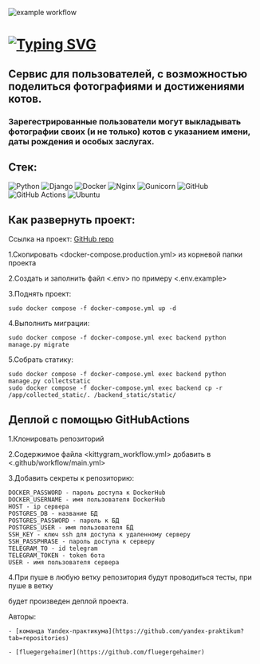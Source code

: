 ![example workflow](https://github.com/github/docs/actions/workflows/main.yml/badge.svg)


# [![Typing SVG](https://readme-typing-svg.herokuapp.com?color=%2336BCF7&lines=KITTYGRAM)](https://git.io/typing-svg)

## Сервис для пользователей, с возможностью поделиться фотографиями и достижениями котов.
### Зарегестрированные пользователи могут выкладывать фотографии своих (и не только) котов с указанием имени, даты рождения и особых заслугах.

## Стек:

![Python](https://img.shields.io/badge/python-3670A0?style=for-the-badge&logo=python&logoColor=ffdd54)
![Django](https://img.shields.io/badge/django-%23092E20.svg?style=for-the-badge&logo=django&logoColor=white)
![Docker](https://img.shields.io/badge/docker-%230db7ed.svg?style=for-the-badge&logo=docker&logoColor=white)
![Nginx](https://img.shields.io/badge/nginx-%23009639.svg?style=for-the-badge&logo=nginx&logoColor=white)
![Gunicorn](https://img.shields.io/badge/gunicorn-%298729.svg?style=for-the-badge&logo=gunicorn&logoColor=white)
![GitHub](https://img.shields.io/badge/github-%23121011.svg?style=for-the-badge&logo=github&logoColor=white)
![GitHub Actions](https://img.shields.io/badge/github%20actions-%232671E5.svg?style=for-the-badge&logo=githubactions&logoColor=white)
![Ubuntu](https://img.shields.io/badge/Ubuntu-E95420?style=for-the-badge&logo=ubuntu&logoColor=white)

## Как развернуть проект:
Ссылка на проект: [GitHub repo](https://github.com/fluegergehaimer/kittygram_final)

1.Скопировать <docker-compose.production.yml> из корневой папки проекта

2.Создать и заполнить файл <.env> по примеру <.env.example>

3.Поднять проект:
```
sudo docker compose -f docker-compose.yml up -d
```
4.Выполнить миграции:
```
sudo docker compose -f docker-compose.yml exec backend python manage.py migrate
```
5.Собрать статику:
```
sudo docker compose -f docker-compose.yml exec backend python manage.py collectstatic
sudo docker compose -f docker-compose.yml exec backend cp -r /app/collected_static/. /backend_static/static/ 
```
## Деплой с помощью GitHubActions
1.Клонировать репозиторий

2.Содержимое файла <kittygram_workflow.yml> добавить в <.github/workflow/main.yml>

3.Добавить секреты к репозиторию:
```
DOCKER_PASSWORD - пароль доступа к DockerHub
DOCKER_USERNAME - имя пользователя DockerHub
HOST - ip сервера
POSTGRES_DB - название БД
POSTGRES_PASSWORD - пароль к БД
POSTGRES_USER - имя пользователя БД
SSH_KEY - ключ ssh для доступа к удаленному серверу
SSH_PASSPHRASE - пароль доступа к серверу
TELEGRAM_TO - id telegram
TELEGRAM_TOKEN - token бота
USER - имя пользователя сервера
```
4.При пуше в любую ветку репозитория будут проводиться тесты, при пуше в ветку <main> будет произведен деплой проекта.








Авторы: 
```
- [команда Yandex-практикума](https://github.com/yandex-praktikum?tab=repositories)
```
```
- [fluegergehaimer](https://github.com/fluegergehaimer)
```